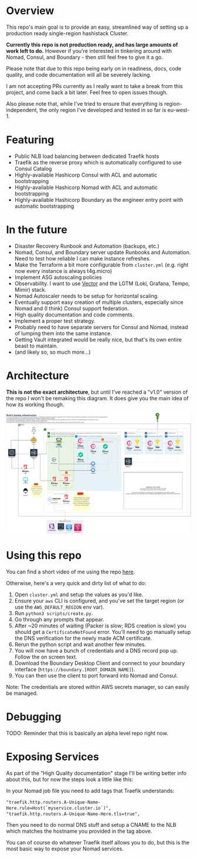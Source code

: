 # Overview

This repo's main goal is to provide an easy, streamlined way of setting up a production ready single-region hashistack Cluster.

**Currently this repo is not production ready, and has large amounts of work left to do.** However if you're interested
in tinkering around with Nomad, Consul, and Boundary - then still feel free to give it a go.

Please note that due to this repo being early on in readiness, docs, code quality, and code documentation will all be severely lacking.

I am not accepting PRs currently as I really want to take a break from this project, and come back a bit later. Feel free to open issues though.

Also please note that, while I've tried to ensure that everything is region-independent, the only region I've developed and tested in so far is eu-west-1.

# Featuring

- Public NLB load balancing between dedicated Traefik hosts
- Traefik as the reverse proxy which is automatically configured to use Consul Catalog
- Highly-available Hashicorp Consul with ACL and automatic bootstrapping
- Highly-available Hashicorp Nomad with ACL and automatic bootstrapping
- Highly-available Hashicorp Boundary as the engineer entry point with automatic bootstrapping

# In the future

- Disaster Recovery Runbook and Automation (backups, etc.)
- Nomad, Consul, and Boundary server update Runbooks and Automation. Need to test how reliable I can make instance refreshes.
- Make the Terraform a bit more configurable from `cluster.yml` (e.g. right now every instance is always t4g.micro)
- Implement ASG autoscaling policies
- Observability. I want to use [Vector](https://vector.dev) and the LGTM (Loki, Grafana, Tempo, Mimir) stack.
- Nomad Autoscaler needs to be setup for horizontal scaling.
- Eventually support easy creation of multiple clusters, especially since Nomad and (I think) Consul support federation.
- High quality documentation and code comments.
- Implement a proper test strategy.
- Probably need to have separate servers for Consul and Nomad, instead of lumping them into the same instance.
- Getting Vault integrated would be really nice, but that's its own entire beast to maintain.
- (and likely so, so much more...)

# Architecture

**This is not the exact architecture**, but until I've reached a "v1.0" version of the repo I won't be remaking this diagram. It does give you the main idea of how its working though.

![infra diagram](docs/infra.jpg)

# Using this repo

You can find a short video of me using the repo [here]().

Otherwise, here's a very quick and dirty list of what to do:

1. Open `cluster.yml` and setup the values as you'd like.
2. Ensure your `aws` CLI is configured, and you've set the target region (or use the `AWS_DEFAULT_REGION` env var).
3. Run `python3 scripts/create.py`.
4. Go through any prompts that appear.
5. After ~20 minutes of waiting (Packer is slow; RDS creation is slow) you should get a `CertificateNotFound` error. You'll need to go manually setup the DNS verification for the newly made ACM certificate.
6. Rerun the python script and wait another few minutes.
7. You will now have a bunch of credentials and a DNS record pop up. Follow the on screen text.
8. Download the Boundary Desktop Client and connect to your boundary interface (`https://boundary.[ROOT_DOMAIN_NAME]`).
9. You can then use the client to port forward into Nomad and Consul.

Note: The credentials are stored within AWS secrets manager, so can easily be managed.

# Debugging

TODO: Reminder that this is basically an alpha level repo right now.

# Exposing Services

As part of the "High Quality documentation" stage I'll be writing better info about this, but for now the steps look a little like this:

In your Nomad job file you need to add tags that Traefik understands:

```
"traefik.http.routers.A-Unique-Name-Here.rule=Host(`myservice.cluster.io`)",
"traefik.http.routers.A-Unique-Name-Here.tls=true",
```

Then you need to do normal DNS stuff and setup a CNAME to the NLB which matches the hostname you provided in the tag above.

You can of course do whatever Traefik itself allows you to do, but this is the most basic way to expose your Nomad services.
